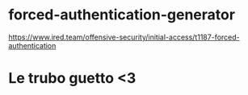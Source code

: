 # forced-authentication-generator
https://www.ired.team/offensive-security/initial-access/t1187-forced-authentication

# Le trubo guetto <3